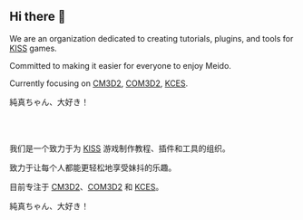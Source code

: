 ## Hi there 👋

We are an organization dedicated to creating tutorials, plugins, and tools for [KISS](https://www.kisskiss.tv/) games.

Committed to making it easier for everyone to enjoy Meido.

Currently focusing on [CM3D2](https://www.kisskiss.tv/cm3d2/), [COM3D2](https://com3d2.jp/), [KCES](https://kces.jp/).

純真ちゃん、大好き！

<br>
<br>

我们是一个致力于为 [KISS](https://www.kisskiss.tv/) 游戏制作教程、插件和工具的组织。

致力于让每个人都能更轻松地享受妹抖的乐趣。

目前专注于 [CM3D2](https://www.kisskiss.tv/cm3d2/)、[COM3D2](https://com3d2.jp/) 和 [KCES](https://kces.jp/)。

純真ちゃん、大好き！
